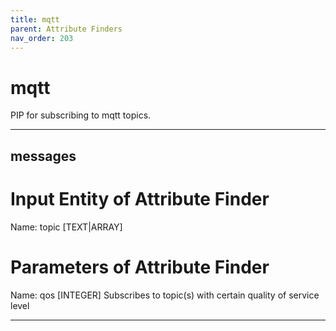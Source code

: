 ```yaml
---
title: mqtt
parent: Attribute Finders
nav_order: 203
---
```

# mqtt

PIP for subscribing to mqtt topics.



---

## messages


# Input Entity of Attribute Finder

Name: topic [TEXT|ARRAY]

# Parameters of Attribute Finder

Name: qos [INTEGER]
Subscribes to topic(s) with certain quality of service level

---

